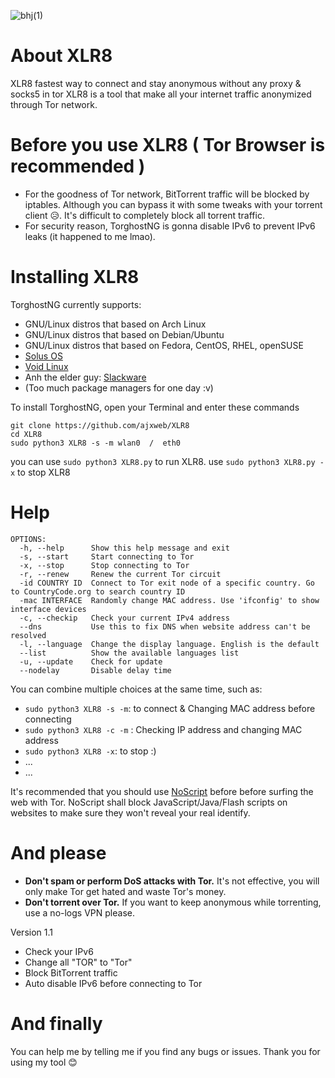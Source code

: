 ![bhj(1)](https://github.com/redroomie/XLR8/assets/142141092/eca0d14e-535b-4ae4-8b7e-27a30cd72243)




# About XLR8
XLR8 fastest way to connect and stay anonymous without any proxy & socks5 in tor 
XLR8 is a tool that make all your internet traffic anonymized through Tor network.

# Before you use XLR8 ( Tor Browser is recommended )
* For the goodness of Tor network, BitTorrent traffic will be blocked by iptables. Although you can bypass it with some tweaks with your torrent client 😥. It's difficult to completely block all torrent traffic.
* For security reason, TorghostNG is gonna disable IPv6 to prevent IPv6 leaks (it happened to me lmao).

# Installing XLR8
TorghostNG currently supports:
* GNU/Linux distros that based on Arch Linux
* GNU/Linux distros that based on Debian/Ubuntu
* GNU/Linux distros that based on Fedora, CentOS, RHEL, openSUSE
* [Solus OS](https://getsol.us)
* [Void Linux](https://voidlinux.org)
* Anh the elder guy: [Slackware](http://slackware.com)
* (Too much package managers for one day :v)

To install TorghostNG, open your Terminal and enter these commands    
    
    git clone https://github.com/ajxweb/XLR8
    cd XLR8
    sudo python3 XLR8 -s -m wlan0  /  eth0 
    
you can use `sudo python3 XLR8.py` to run XLR8.
use `sudo python3 XLR8.py -x` to stop XLR8

# Help
    OPTIONS:
      -h, --help      Show this help message and exit
      -s, --start     Start connecting to Tor
      -x, --stop      Stop connecting to Tor
      -r, --renew     Renew the current Tor circuit
      -id COUNTRY ID  Connect to Tor exit node of a specific country. Go to CountryCode.org to search country ID
      -mac INTERFACE  Randomly change MAC address. Use 'ifconfig' to show interface devices
      -c, --checkip   Check your current IPv4 address
      --dns           Use this to fix DNS when website address can't be resolved
      -l, --language  Change the display language. English is the default
      --list          Show the available languages list
      -u, --update    Check for update
      --nodelay       Disable delay time

You can combine multiple choices at the same time, such as:
* `sudo python3 XLR8 -s -m`: to connect & Changing MAC address before connecting
* `sudo python3 XLR8 -c -m` : Checking IP address and changing MAC address
* `sudo python3 XLR8 -x`: to stop :)
* ...
* ...

It's recommended that you should use [NoScript](https://noscript.net) before before surfing the web with Tor. NoScript shall block JavaScript/Java/Flash scripts on websites to make sure they won't reveal your real identify.

# And please
* **Don't spam or perform DoS attacks with Tor.** It's not effective, you will only make Tor get hated and waste Tor's money.
* **Don't torrent over Tor.** If you want to keep anonymous while torrenting, use a no-logs VPN please.


Version 1.1
* Check your IPv6
* Change all "TOR" to "Tor"
* Block BitTorrent traffic
* Auto disable IPv6 before connecting to Tor



# And finally
You can help me by telling me if you find any bugs or issues. Thank you for using my tool 😊

